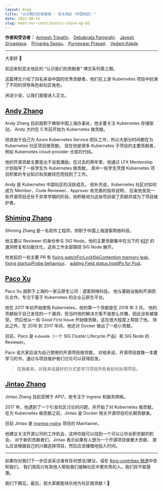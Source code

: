 ```yaml
---
layout: blog
title: "认识我们的贡献者 - 亚太地区（中国地区）"
date: 2022-08-15
slug: meet-our-contributors-china-ep-03
---
```


**作者和受访者：** [Avinesh Tripathi](https://github.com/AvineshTripathi)、
[Debabrata Panigrahi](https://github.com/Debanitrkl)、
[Jayesh Srivastava](https://github.com/jayesh-srivastava)、
[Priyanka Saggu](https://github.com/Priyankasaggu11929/)、
[Purneswar Prasad](https://github.com/PurneswarPrasad)、
[Vedant Kakde](https://github.com/vedant-kakde)

---

大家好 👋

欢迎来到亚太地区的 “认识我们的贡献者” 博文系列第三期。

这篇博文介绍了四名来自中国的优秀贡献者，他们在上游 Kubernetes 项目中扮演了不同的领导角色和社区角色。

闲话少说，让我们直接进入正文。

## [Andy Zhang](https://github.com/andyzhangx)

Andy Zhang 目前就职于微软中国上海办事处，他主要关注 Kubernetes 存储驱动。
Andy 大约在 5 年前开始为 Kubernetes 做贡献。

他说由于自己为 Azure Kubernetes Service 团队工作，所以大部分时间都在为 Kubernetes 社区项目做贡献。
现在他是很多 Kubernetes 子项目的主要贡献者，例如 Kubernetes cloud-provider 仓库的代码。

他的开源贡献主要是出于自我激励。在过去的两年里，他通过 LFX Mentorship 计划指导了一些学生为 Kubernetes 做贡献，
其中一些学生凭借 Kubernetes 项目积累的专业知识和贡献经历而找到了工作。

Andy 是 Kubernetes 中国社区的活跃成员。
他补充说，Kubernetes 社区对如何成为 Member、Code Reviewer、Approver 有完善的指导说明，
后来他发现一些开源项目还处于非常早期的阶段，他积极地为这些项目做了贡献并成为了项目维护者。

## [Shiming Zhang](https://github.com/wzshiming)

Shiming Zhang 是一名软件工程师，供职于中国上海道客网络科技。

他主要以 Reviewer 的身份参与 SIG Node。他的主要贡献集中在当下的
[KEP](https://github.com/kubernetes/enhancements/tree/master/keps/sig-node/2712-pod-priority-based-graceful-node-shutdown)
的漏洞修复和功能优化，这些工作全部围绕 SIG Node 展开。

他发起的一些主要 PR 有
[fixing watchForLockfileContention memory leak](https://github.com/kubernetes/kubernetes/pull/100326)、
[fixing startupProbe behaviour](https://github.com/kubernetes/kubernetes/pull/101093)、
[adding Field status.hostIPs for Pod](https://github.com/kubernetes/enhancements/pull/2661)。

## [Paco Xu](https://github.com/pacoxu)

Paco Xu 就职于上海的一家云原生公司：道客网络科技。
他与基础设施和开源团队合作，专注于基于 Kubernetes 的企业云原生平台。

他在 2017 年初开始使用 Kubernetes，他的第一个贡献是在 2018 年 3 月。
他的贡献始于自己发现的一个漏洞，但当时他的解决方案不是那么优雅，因此没有被接受。
然后他从一些 Good First Issue 开始做贡献，这在很大程度上帮助了他。
除此之外，在 2016 到 2017 年间，他还对 Docker 做出了一些小贡献。

目前，Paco 是 `kubeadm`（一个 SIG Cluster Lifecycle 产品）和 SIG Node 的 Reviewer。

Paco 说大家应该为自己使用的开源项目做贡献。
对他来说，开源项目就像一本要学习的书，通过与项目维护者们讨论可以获得启发。

> 在我看来，对我来说最好的方式是学习项目所有者如何处理项目。

## [Jintao Zhang](https://github.com/tao12345666333)

Jintao Zhang 目前受聘于 API7，他专注于 Ingress 和服务网格。

2017 年，他遇到了一个引发社区讨论的问题，并开始了对 Kubernetes 做贡献。
在为 Kubernetes 做贡献之前，Jintao 是 Docker 相关开源项目的长期贡献者。

目前 Jintao 是 [ingress-nginx](https://kubernetes.github.io/ingress-nginx/) 项目的 Maintainer。

他建议关注开源公司的工作机会，这样你就可以找到一个可以让你全职贡献的机会。
对于新的贡献者们，Jintao 表示如果有人想为一个开源项目做重大贡献，
那么应该根据自己的兴趣选择项目，然后应该慷慨地投入时间。

---

如果你对我们下一步应该采访谁有任何想法/建议，请在
[#sig-contribex 频道](https://kubernetes.slack.com/archives/C1TU9EB9S)中告知我们。
我们很高兴有其他人帮助我们接触社区中更优秀的人。我们将不胜感激。

我们下期见。最后，祝大家都能快乐地为社区做贡献！👋
